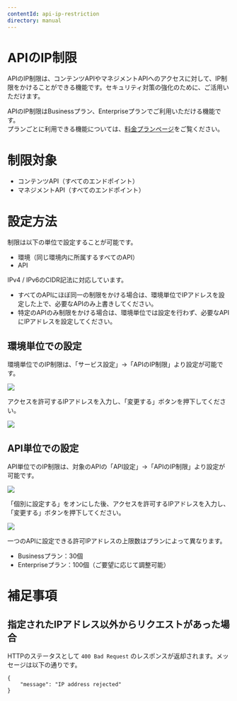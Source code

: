 ```yaml
---
contentId: api-ip-restriction
directory: manual
---
```


# APIのIP制限

APIのIP制限は、コンテンツAPIやマネジメントAPIへのアクセスに対して、IP制限をかけることができる機能です。セキュリティ対策の強化のために、ご活用いただけます。

APIのIP制限はBusinessプラン、Enterpriseプランでご利用いただける機能です。  
プランごとに利用できる機能については、[料金プランページ](https://microcms.io/pricing)をご覧ください。

制限対象
====

*   コンテンツAPI（すべてのエンドポイント）
*   マネジメントAPI（すべてのエンドポイント）

設定方法
====

制限は以下の単位で設定することが可能です。

*   環境（同じ環境内に所属するすべてのAPI）
*   API

IPv4 / IPv6のCIDR記法に対応しています。

*   すべてのAPIにほぼ同一の制限をかける場合は、環境単位でIPアドレスを設定した上で、必要なAPIのみ上書きしてください。
*   特定のAPIのみ制限をかける場合は、環境単位では設定を行わず、必要なAPIにIPアドレスを設定してください。

環境単位での設定
--------

環境単位でのIP制限は、「サービス設定」→「APIのIP制限」より設定が可能です。  
  
![](https://images.microcms-assets.io/assets/d6af1616730544a596d299c20834f460/04aa3194c6fb43e895c2099e9fe37de7/CleanShot%202025-09-08%20at%2014.20.16.png)  
  
アクセスを許可するIPアドレスを入力し、「変更する」ボタンを押下してください。  
  
![](https://images.microcms-assets.io/assets/d6af1616730544a596d299c20834f460/7b3aa588e88447ad8f0386b9ad265034/CleanShot%202025-09-08%20at%2014.22.03.png)  

API単位での設定
---------

API単位でのIP制限は、対象のAPIの「API設定」→「APIのIP制限」より設定が可能です。  
  
![](https://images.microcms-assets.io/assets/d6af1616730544a596d299c20834f460/af086b4dc8d0405c9279d1e21cf92421/CleanShot%202025-09-08%20at%2014.23.46.png)  
  
「個別に設定する」をオンにした後、アクセスを許可するIPアドレスを入力し、「変更する」ボタンを押下してください。  
  
![](https://images.microcms-assets.io/assets/d6af1616730544a596d299c20834f460/40e95743264f47b39bff3d06705d0128/CleanShot%202025-09-08%20at%2014.25.43.png)

一つのAPIに設定できる許可IPアドレスの上限数はプランによって異なります。

*   Businessプラン：30個
*   Enterpriseプラン：100個（ご要望に応じて調整可能）

補足事項
====

指定されたIPアドレス以外からリクエストがあった場合
--------------------------

HTTPのステータスとして `400 Bad Request` のレスポンスが返却されます。メッセージは以下の通りです。

    {
        "message": "IP address rejected"
    }